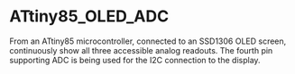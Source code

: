 # ATtiny85_OLED_ADC
From an ATtiny85 microcontroller, connected to an SSD1306 OLED screen, continuously show all three accessible analog readouts.
The fourth pin supporting ADC is being used for the I2C connection to the display.
